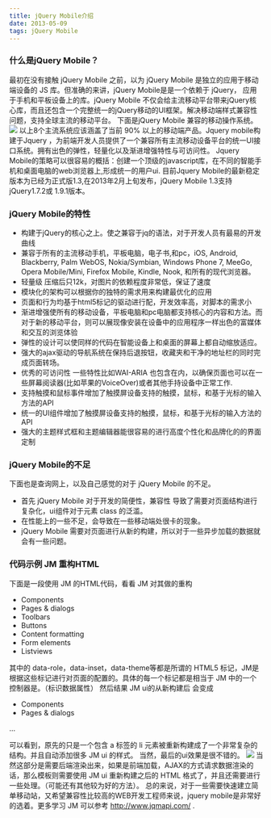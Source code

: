 ```yaml
---
title: jQuery Mobile介绍
date: 2013-05-09
tags: jQuery Mobile
---
```


### 什么是jQuery Mobile？
最初在没有接触 jQuery Mobile 之前，以为 jQuery Mobile 是独立的应用于移动端设备的 JS 库。但准确的来讲，jQuery Mobile是是一个依赖于 jQuery， 应用于手机和平板设备上的库。jQuery Mobile 不仅会给主流移动平台带来jQuery核心库，而且还包含一个完整统一的jQuery移动的UI框架。解决移动端样式兼容性问题，支持全球主流的移动平台。 下面是jQuery Mobile 兼容的移动操作系统。 ![](http://image.freefe.cc/26672038_1368002755QVL2.png) 以上8个主流系统应该涵盖了当前 90% 以上的移动端产品。Jquery mobile构建于Jquery ，为前端开发人员提供了一个兼容所有主流移动设备平台的统一UI接口系统。拥有出色的弹性，轻量化以及渐进增强特性与可访问性。 Jquery Mobile的策略可以很容易的概括：创建一个顶级的javascript库，在不同的智能手机和桌面电脑的web浏览器上,形成统一的用户ui. 目前Jquery Mobile的最新稳定版本为已经为正式版1.3,在2013年2月上旬发布，jQuery Mobile 1.3支持jQuery1.7.2或 1.9.1版本。
### jQuery Mobile的特性

*   构建于jQuery的核心之上。使之兼容于jq的语法，对于开发人员有最易的开发曲线
*   兼容于所有的主流移动手机，平板电脑，电子书,和pc，iOS, Android, Blackberry, Palm WebOS, Nokia/Symbian, Windows Phone 7, MeeGo, Opera Mobile/Mini, Firefox Mobile, Kindle, Nook, 和所有的现代浏览器。
*   轻量级 压缩后只12k，对图片的依赖程度非常低，保证了速度
*   模块化的架构可以根据你的独特的需求用来构建最优化的应用
*   页面和行为均基于html5标记的驱动进行配，开发效率高，对脚本的需求小
*   渐进增强使所有的移动设备，平板电脑和pc电脑都支持核心的内容和方法。而对于新的移动平台，则可以展现像安装在设备中的应用程序一样出色的富媒体和交互的浏览体验
*   弹性的设计可以使同样的代码在智能设备上和桌面的屏幕上都自动缩放适应。
*   强大的ajax驱动的导航系统在保持后退按钮，收藏夹和干净的地址栏的同时完成页面转场。
*   优秀的可访问性 一些特性比如WAI-ARIA 也包含在内，以确保页面也可以在一些屏幕阅读器(比如苹果的VoiceOver)或者其他手持设备中正常工作.
*   支持触摸和鼠标事件增加了触摸屏设备支持的触摸，鼠标，和基于光标的输入方法的API
*   统一的UI组件增加了触摸屏设备支持的触摸，鼠标，和基于光标的输入方法的API
*   强大的主题样式框和主题编辑器能很容易的进行高度个性化和品牌化的的界面定制

### jQuery Mobile的不足
下面也是查询网上，以及自己感觉的对于 jQuery Mobile 的不足。

*   首先 jQuery Mobile 对于开发的简便性，兼容性 导致了需要对页面结构进行复杂化，ui组件对于元素 class 的泛滥。
*   在性能上的一些不足，会导致在一些移动端处很卡的现象。
*   jQuery Mobile 需要对页面进行从新的构建，所以对于一些异步加载的数据就会有一些问题。

### 代码示例 JM 重构HTML
下面是一段使用 JM 的HTML代码，看看 JM 对其做的重构

*   Components
*   Pages & dialogs
*   Toolbars
*   Buttons
*   Content formatting
*   Form elements
*   Listviews

其中的 data-role，data-inset，data-theme等都是所谓的 HTML5 标记，JM是根据这些标记进行对页面的配置的。具体的每一个标记都是相当于 JM 中的一个控制器是。（标识数据属性） 然后结果 JM ui的从新构建后 会变成

*   Components
*   Pages & dialogs

...

可以看到，原先的只是一个包含 a 标签的 li 元素被重新构建成了一个非常复杂的结构。并且自动添加很多 JM ui 的样式。 当然，最后的ui效果是很不错的。 ![](http://image.freefe.cc/26672038_1368071567rLzo.png) 当然这部分是需要后端渲染出来，如果是前端加载，AJAX的方式请求数据渲染的话，那么模板则需要使用 JM ui 重新构建之后的 HTML 格式了，并且还需要进行一些处理。（可能还有其他较为好的方法）。 总的来说，对于一些需要快速建立简单移动站，又希望兼容性比较高的WEB开发工程师来说，jquery mobile是非常好的选着。更多学习 JM 可以参考 http://www.jqmapi.com/ .
